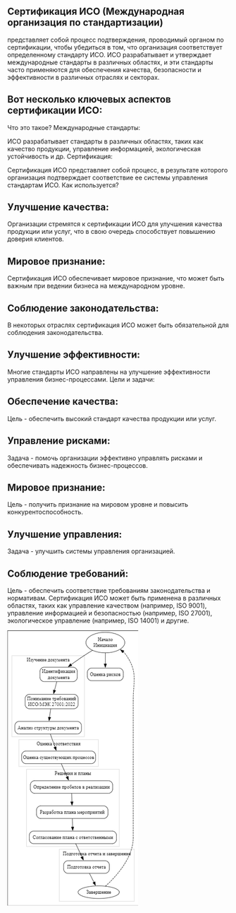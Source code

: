 
## Сертификация ИСО (Международная организация по стандартизации) 

представляет собой процесс подтверждения, проводимый органом по сертификации, чтобы убедиться в том, что организация соответствует определенному стандарту ИСО. ИСО разрабатывает и утверждает международные стандарты в различных областях, и эти стандарты часто применяются для обеспечения качества, безопасности и эффективности в различных отраслях и секторах.

## Вот несколько ключевых аспектов сертификации ИСО:

Что это такое?
Международные стандарты:

ИСО разрабатывает стандарты в различных областях, таких как качество продукции, управление информацией, экологическая устойчивость и др.
Сертификация:

Сертификация ИСО представляет собой процесс, в результате которого организация подтверждает соответствие ее системы управления стандартам ИСО.
Как используется?
## Улучшение качества:

Организации стремятся к сертификации ИСО для улучшения качества продукции или услуг, что в свою очередь способствует повышению доверия клиентов.
## Мировое признание:

Сертификация ИСО обеспечивает мировое признание, что может быть важным при ведении бизнеса на международном уровне.
## Соблюдение законодательства:

В некоторых отраслях сертификация ИСО может быть обязательной для соблюдения законодательства.
## Улучшение эффективности:

Многие стандарты ИСО направлены на улучшение эффективности управления бизнес-процессами.
Цели и задачи:
## Обеспечение качества:

Цель - обеспечить высокий стандарт качества продукции или услуг.
## Управление рисками:

Задача - помочь организации эффективно управлять рисками и обеспечивать надежность бизнес-процессов.
## Мировое признание:

Цель - получить признание на мировом уровне и повысить конкурентоспособность.
## Улучшение управления:

Задача - улучшить системы управления организацией.
## Соблюдение требований:

Цель - обеспечить соответствие требованиям законодательства и нормативам.
Сертификация ИСО может быть применена в различных областях, таких как управление качеством (например, ISO 9001), управление информацией и безопасностью (например, ISO 27001), экологическое управление (например, ISO 14001) и другие.


![Блок-схема анализа ИСО/МЭК 27001:2022](Screenshot_24.png) 